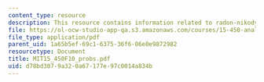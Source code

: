```yaml
---
content_type: resource
description: This resource contains information related to radon-nikodym derivative.
file: https://ol-ocw-studio-app-qa.s3.amazonaws.com/courses/15-450-analytics-of-finance-fall-2010/d78bd3079a320a67177e97c0014a834b_MIT15_450F10_probs.pdf
file_type: application/pdf
parent_uid: 1a65b5ef-69c1-6375-36f6-06e0e9872982
resourcetype: Document
title: MIT15_450F10_probs.pdf
uid: d78bd307-9a32-0a67-177e-97c0014a834b
---
```

